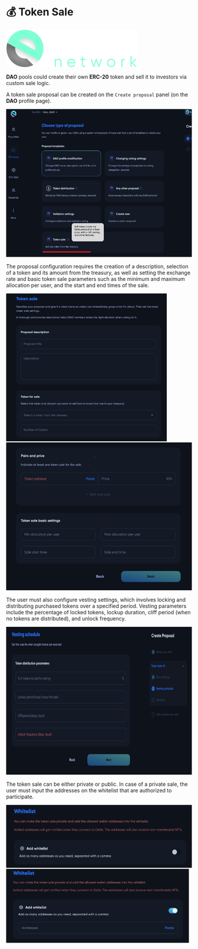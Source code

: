 # 💰 Token Sale

![Logo](../../img/logoDeXe.svg)

**DAO** pools could create their own **ERC-20** token and sell it to investors via custom sale logic.

A token sale proposal can be created on the `Create proposal` panel (on the **DAO** profile page).

<img src="../../img/userGuideTokenSale/userGuideImg_DAOTokenSale.png" height="400" />

The proposal configuration requires the creation of a description, selection of a token and its amount from the treasury, as well as setting the exchange rate and basic token sale parameters such as the minimum and maximum allocation per user, and the start and end times of the sale.

<img src="../../img/userGuideTokenSale/userGuideImg_TokenSalePanel1.png" height="400" />
<img src="../../img/userGuideTokenSale/userGuideImg_TokenSalePanel2.png" height="400" />

The user must also configure vesting settings, which involves locking and distributing purchased tokens over a specified period. Vesting parameters include the percentage of locked tokens, lockup duration, cliff period (when no tokens are distributed), and unlock frequency.

<img src="../../img/userGuideTokenSale/userGuideImg_Vesting.png" height="400" />

The token sale can be either private or public. In case of a private sale, the user must input the addresses on the whitelist that are authorized to participate.

<img src="../../img/userGuideTokenSale/userGuideImg_WhitelistOff.png" height="170" />
<img src="../../img/userGuideTokenSale/userGuideImg_WhitelistOn.png" height="200" />
